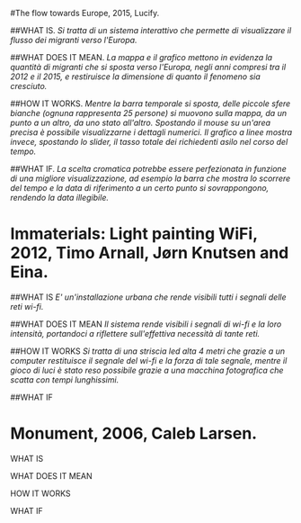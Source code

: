 #The flow towards Europe, 2015, Lucify.

##WHAT IS.
*Si tratta di un sistema interattivo che permette di visualizzare il flusso dei migranti verso l'Europa.*

##WHAT DOES IT MEAN.
*La mappa e il grafico mettono in evidenza la quantità di migranti che si sposta verso l'Europa, negli anni compresi tra il 2012 e il 2015, e restiruisce la dimensione di quanto il fenomeno sia cresciuto.*

##HOW IT WORKS.
*Mentre la barra temporale si sposta, delle piccole sfere bianche (ognuna rappresenta 25 persone) si muovono sulla mappa, da un punto a un altro, da uno stato all'altro. Spostando il mouse su un'area precisa è possibile visualizzarne i dettagli numerici. Il grafico a linee mostra invece, spostando lo slider, il tasso totale dei richiedenti asilo nel corso del tempo.*

##WHAT IF.
*La scelta cromatica potrebbe essere perfezionata in funzione di una migliore visualizzazione, ad esempio la barra che mostra lo scorrere del tempo e la data di riferimento a un certo punto si sovrappongono, rendendo la data illegibile.*


# Immaterials: Light painting WiFi, 2012, Timo Arnall, Jørn Knutsen and Eina.

##WHAT IS
*E' un'installazione urbana che rende visibili tutti i segnali delle reti wi-fi.*

##WHAT DOES IT MEAN
*Il sistema rende visibili i segnali di wi-fi e la loro intensità, portandoci a riflettere sull'effettiva necessità di tante reti.*

##HOW IT WORKS
*Si tratta di una striscia led alta 4 metri che grazie a un computer restituisce il segnale del wi-fi e la forza di tale segnale, mentre il gioco di luci è stato reso possibile grazie a una macchina fotografica che scatta con tempi lunghissimi.*

##WHAT IF


# Monument, 2006, Caleb Larsen.

WHAT IS


WHAT DOES IT MEAN



HOW IT WORKS



WHAT IF


